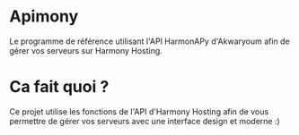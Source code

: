 # Apimony
Le programme de référence utilisant l'API HarmonAPy d'Akwaryoum afin de gérer vos serveurs sur Harmony Hosting.

# Ca fait quoi ?
Ce projet utilise les fonctions de l'API d'Harmony Hosting afin de vous permettre de gérer vos serveurs avec une interface design et moderne :)
